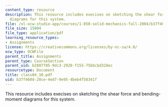 ```yaml
---
content_type: resource
description: This resource includes execises on sketching the shear force and bending-moment
  diagrams for this system.
file: /ol-ocw-studio-app/courses/1-050-solid-mechanics-fall-2004/b37f460d20ce4ed79e954beb4f58341f_class04_10.pdf
file_size: 15804
file_type: application/pdf
learning_resource_types:
- Assignments
license: https://creativecommons.org/licenses/by-nc-sa/4.0/
ocw_type: OCWFile
parent_title: Assignments
parent_type: CourseSection
parent_uid: b2807f85-9dc3-2920-f155-75bbcbd328ec
resourcetype: Document
title: class04_10.pdf
uid: b37f460d-20ce-4ed7-9e95-4beb4f58341f
---
```

This resource includes execises on sketching the shear force and bending-moment diagrams for this system.